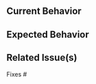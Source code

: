 <!-- Please make sure that your commit message follows our format -->
<!-- Example: `fix(nx): must begin with lowercase` -->

## Current Behavior

<!-- This is the behavior we have today -->

## Expected Behavior

<!-- This is the behavior we should expect with the changes in this PR -->

## Related Issue(s)

<!-- Please link the issue being fixed so it gets closed when this is merged. -->

Fixes #

